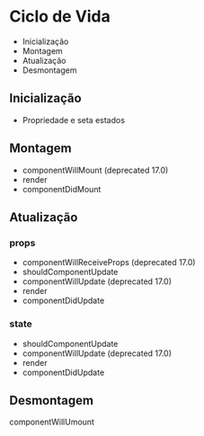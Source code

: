 # Ciclo de Vida

- Inicialização
- Montagem
- Atualização
- Desmontagem

## Inicialização

- Propriedade e seta estados

## Montagem

- componentWillMount (deprecated 17.0)
- render
- componentDidMount

## Atualização

### props

- componentWillReceiveProps (deprecated 17.0)
- shouldComponentUpdate
- componentWillUpdate (deprecated 17.0)
- render
- componentDidUpdate

### state

- shouldComponentUpdate
- componentWillUpdate (deprecated 17.0)
- render
- componentDidUpdate

## Desmontagem

componentWillUmount